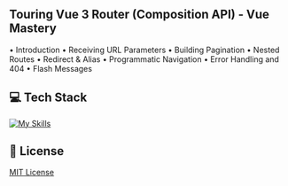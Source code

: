 ## Touring Vue 3 Router (Composition API) - Vue Mastery
• Introduction
• Receiving URL Parameters
• Building Pagination
• Nested Routes
• Redirect & Alias
• Programmatic Navigation
• Error Handling and 404
• Flash Messages

## 💻 Tech Stack
[![My Skills](https://skillicons.dev/icons?i=html,css,javascript,vue)](https://skillicons.dev)

## 🔐 License
[MIT License](LICENSE)